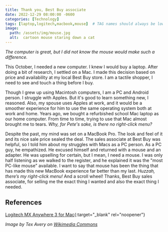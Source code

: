```yaml
---
title: Thank you, Best Buy associate
date: 2022-12-29 08:00:00 -0600
categories: [Technology]
tags: [laptop,logitech,macbook,mouse]  # TAG names should always be lowercase
image:  
  path: /assets/img/mouse.jpg
  alt:  cartoon mouse staring down a cat
---
```

<!-- excerpt -->
*The computer is great, but I did not know the mouse would make such a difference.*

This October, I needed a new computer. I knew I would buy a laptop. After doing a bit of research, I settled on a Mac. I made this decision based on price and availability at my local Best Buy store. I am a tactile shopper, I need to see and touch a thing before I buy.

Though I grew up using Macintosh computers, I am a PC and Android person. I struggle with Apples. But it's good to learn something new, I reasoned. Also, my spouse uses Apples at work, and it would be a smoother experience for him to use the same operating system both at work and home. Years ago, we bought a refurbished school Mac laptop as our home computer. From time to time, trying to use that Mac almost brought me to tears. *Why, for Pete's sake, is there no right-click menu?*

Despite the past, my mind was set on a MacBook Pro. The look and feel of it and its nice sale price sealed the deal. The sales associate at Best Buy was helpful, so I told him about my struggles with Macs as a PC person. As a PC guy, he empathized. He excused himself and returned with a mouse and an adapter. He was upselling for certain, but I mean, I need a mouse. I was only half listening as we walked to the register, and he explained it was the "most PC-like mouse" available. I want to say that mouse has been the thing that has made this new MacBook experience far better than my last. *Huzzah, there’s my right-click menu!* And a scroll wheel! Thanks, Best Buy sales associate, for selling me the exact thing I wanted and also the exact thing I needed.

## References
[Logitech MX Anywhere 3 for Mac](https://www.logitech.com/en-us/products/mice/mx-anywhere-3-mac.910-005899.html){:target="_blank" rel="noopener"}

_Image by Tex Avery on [Wikimedia Commons](https://commons.wikimedia.org/wiki/File:Tex_Avery_-_Looney_Tunes_-_Haunted_Mouse,_The_(1941)_-_06m_21s_007ms.jpg)_